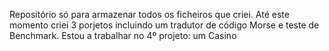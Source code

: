 Repositório só para armazenar todos os ficheiros que criei. 
Até este momento criei 3 porjetos incluindo um tradutor de código Morse e teste de Benchmark. Estou a trabalhar no 4º projeto: um Casino
